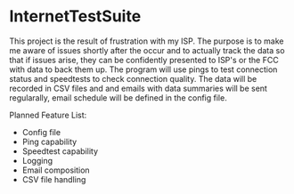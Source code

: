 # InternetTestSuite
This project is the result of frustration with my ISP. The purpose is to make me aware of issues shortly after the occur and to
actually track the data so that if issues arise, they can be confidently presented to ISP's or the FCC with data to back them up.
The program will use pings to test connection status and speedtests to check connection quality. The data will be recorded in CSV
files and and emails with data summaries will be sent regularally, email schedule will be defined in the config file.

Planned Feature List:
- Config file
- Ping capability
- Speedtest capability
- Logging
- Email composition
- CSV file handling
